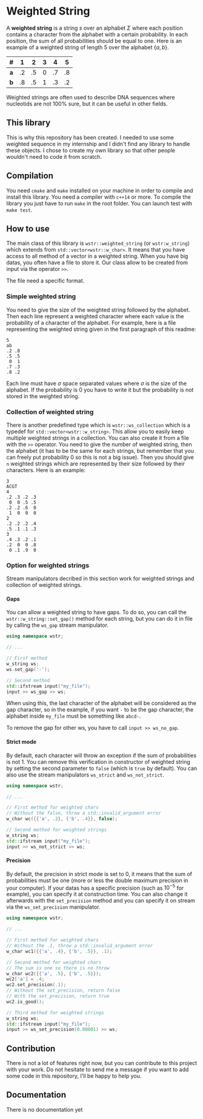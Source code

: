 # Weighted String

A **weighted string** is a string $s$ over an alphabet $\Sigma$ where each position contains a character from the alphabet with a certain probability. In each position, the sum of all probabilities should be equal to one. Here is an example of a weighted string of length 5 over the alphabet $\{a, b\}$.

<center>

|  #  |  1  |  2  |  3  |  4  |  5  |
|:---:|:---:|:---:|:---:|:---:|:---:|
|**a**| .2  | .5  |  0  | .7  | .8  |
|**b**| .8  | .5  |  1  | .3  | .2  |

</center>

Weighted strings are often used to describe DNA sequences where nucleotids are not 100% sure, but it can be useful in other fields.

## This library

This is why this repository has been created. I needed to use some weighted sequence in my internship and I didn't find any library to handle these objects. I chose to create my own library so that other people wouldn't need to code it from scratch.

## Compilation

You need `cmake` and `make` installed on your machine in order to compile and install this library. You need a compiler with `c++14` or more. To compile the library you just have to run `make` in the root folder. You can launch test with `make test`.

## How to use

The main class of this library is `wstr::weighted_string` (or `wstr:w_string`) which extends from `std::vector<wstr::w_char>`. It means that you have access to all method of a vector in a weighted string. When you have big datas, you often have a file to store it. Our class allow to be created from input via the operator `>>`.

The file need a specific format.

### Simple weighted string

You need to give the size of the weighted string followed by the alphabet. Then each line represent a weighted character where each value is the probability of a character of the alphabet. For example, here is a file representing the weighted string given in the first paragraph of this readme:

```
5
ab
.2 .8
.5 .5
 0  1
.7 .3
.8 .2
```

Each line must have $\sigma$ space separated values where $\sigma$ is the size of the alphabet. If the probability is 0 you have to write it but the probability is not stored in the weighted string. 

### Collection of weighted string

There is another predefined type which is `wstr::ws_collection` which is a typedef for `std::vector<wstr::w_string>`. This allow you to easily keep multiple weighted strings in a collection. You can also create it from a file with the `>>` operator. You need to give the number of weighted string, then the alphabet (it has to be the same for each strings, but remember that you can freely put probability 0 so this is not a big issue). Then you should give `n` weighted strings which are represented by their size followed by their characters. Here is an example:

```
3
ACGT
4
.2 .3 .2 .3
 0  0 .5 .5
.2 .2 .6  0
 1  0  0  0
2
.2 .2 .2 .4
.5 .1 .1 .3
3
.4 .3 .2 .1
.2  0  0 .8
 0 .1 .9  0
```

### Option for weighted strings

Stream manipulators decribed in this section work for weighted strings and collection of weighted strings.

#### Gaps

You can allow a weighted string to have gaps. To do so, you can call the `wstr::w_string::set_gap()` method for each string, but you can do it in file by calling the `ws_gap` stream manipulator.

```cpp
using namespace wstr;

// ...

// First method
w_string ws;
ws.set_gap('-');

// Second method
std::ifstream input("my_file");
input >> ws_gap >> ws;
```

When using this, the last character of the alphabet will be considered as the gap character, so in the example, if you want `-` to be the gap character, the alphabet inside `my_file` must be something like `abcd-`.

To remove the gap for other ws, you have to call `input >> ws_no_gap`.

#### Strict mode

By default, each character will throw an exception if the sum of probabilities is not 1. You can remove this verification in constructor of weighted string by setting the second parameter to `false` (which is `true` by default). You can also use the stream manipulators `ws_strict` and `ws_not_strict`.

```cpp
using namespace wstr;

// ...

// First method for weighted chars
// Without the false, throw a std::invalid_argument error
w_char wc({{'a', .2}, {'b', .4}}, false);

// Second method for weighted strings
w_string ws;
std::ifstream input("my_file");
input >> ws_not_strict >> ws;
```

#### Precision

By default, the precision in strict mode is set to 0, it means that the sum of probabilities must be one (more or less the double maximum precision in your computer). If your datas has a specific precision (such as $10^{-5}$ for example), you can specify it at construction time. You can also change it afterwards with the `set_precision` method and you can specify it on stream via the `ws_set_precision` manipulator.

```cpp
using namespace wstr;

// ...

// First method for weighted chars
// Without the .1, throw a std::invalid_argument error
w_char wc1({{'a', .4}, {'b', .5}}, .1);

// Second method for weighted chars
// The sum is one so there is no throw
w_char wc2({{'a', .5}, {'b', .5}});
wc2['a'] = .4;
wc2.set_precision(.1);
// Without the set_precision, return false
// With the set_precision, return true
wc2.is_good();

// Third method for weighted strings
w_string ws;
std::ifstream input("my_file");
input >> ws_set_precision(0.00001) >> ws;
```

## Contribution

There is not a lot of features right now, but you can contribute to this project with your work. Do not hesitate to send me a message if you want to add some code in this repository, I'll be happy to help you. 

## Documentation

There is no documentation yet